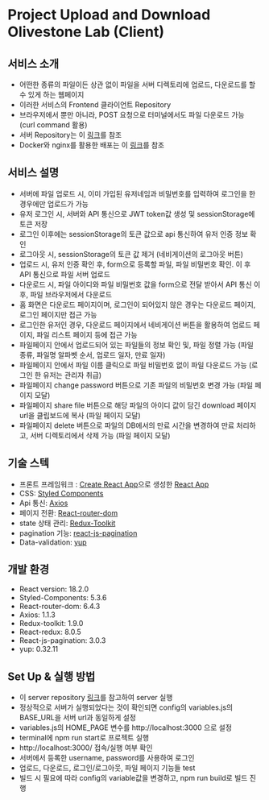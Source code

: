 # **Project Upload and Download Olivestone Lab (Client)**

## 서비스 소개

- 어떤한 종류의 파일이든 상관 없이 파일을 서버 디렉토리에 업로드, 다운로드를 할 수 있게 하는 웹페이지
- 이러한 서비스의 Frontend 클라이언트 Repository
- 브라우저에서 뿐만 아니라, POST 요청으로 터미널에서도 파일 다운로드 가능 (curl command 활용)
- 서버 Repository는 이 [링크](http://swrnd.olivestonelab.com:32790/shbaek1997/project-upload-download-server/-/blob/develop/README.md)를 참조
- Docker와 nginx를 활용한 배포는 이 [링크](http://swrnd.olivestonelab.com:32790/shbaek1997/project-upload-download-deploy)를 참조

## 서비스 설명

- 서버에 파일 업로드 시, 이미 가입된 유저네임과 비밀번호를 입력하여 로그인을 한 경우에만 업로드가 가능
- 유저 로그인 시, 서버와 API 통신으로 JWT token값 생성 및 sessionStorage에 토큰 저장
- 로그인 이후에는 sessionStorage의 토큰 값으로 api 통신하여 유저 인증 정보 확인
- 로그아웃 시, sessionStorage의 토큰 값 제거 (네비게이션의 로그아웃 버튼)
- 업로드 시, 유저 인증 확인 후, form으로 등록할 파일, 파일 비밀번호 확인. 이 후 API 통신으로 파일 서버 업로드
- 다운로드 시, 파일 아이디와 파일 비밀번호 값을 form으로 전달 받아서 API 통신 이 후, 파일 브라우저에서 다운로드
- 홈 화면은 다운로드 페이지이며, 로그인이 되어있지 않은 경우는 다운로드 페이지, 로그인 페이지만 접근 가능
- 로그인한 유저인 경우, 다운로드 페이지에서 네비게이션 버튼을 활용하여 업로드 페이지, 파일 리스트 페이지 등에 접근 가능
- 파일페이지 안에서 업로드되어 있는 파일들의 정보 확인 및, 파일 정렬 가능 (파일 종류, 파일명 알파벳 순서, 업로드 일자, 만료 일자)
- 파일페이지 안에서 파일 이름 클릭으로 파일 비밀번호 없이 파일 다운로드 가능 (로그인 한 유저는 관리자 취급)
- 파일페이지 change password 버튼으로 기존 파일의 비밀번호 변경 가능 (파일 페이지 모달)
- 파일페이지 share file 버튼으로 해당 파일의 아이디 값이 담긴 download 페이지 url을 클립보드에 복사 (파일 페이지 모달)
- 파일페이지 delete 버튼으로 파일의 DB에서의 만료 시간을 변경하여 만료 처리하고, 서버 디렉토리에서 삭제 가능 (파일 페이지 모달)

## 기술 스텍

- 프론트 프레임워크 : [Create React App](https://create-react-app.dev/)으로 생성한 [React App](https://ko.reactjs.org/docs/getting-started.html)
- CSS: [Styled Components](https://styled-components.com/)
- Api 통신: [Axios](https://axios-http.com/kr/docs/intro)
- 페이지 전환: [React-router-dom](https://reactrouter.com/en/main)
- state 상태 관리: [Redux-Toolkit](https://redux-toolkit.js.org/)
- pagination 기능: [react-js-pagination](https://github.com/wwwaiser/react-js-pagination)
- Data-validation: [yup](https://github.com/jquense/yup)

## 개발 환경

- React version: 18.2.0
- Styled-Components: 5.3.6
- React-router-dom: 6.4.3
- Axios: 1.1.3
- Redux-toolkit: 1.9.0
- React-redux: 8.0.5
- React-js-pagination: 3.0.3
- yup: 0.32.11

## Set Up & 실행 방법

- 이 server repository [링크](http://swrnd.olivestonelab.com:32790/shbaek1997/project-upload-download-server/-/blob/develop/README.md)를 참고하여 server 실행
- 정상적으로 서버가 실행되었다는 것이 확인되면 config의 variables.js의 BASE_URL을 서버 url과 동일하게 설정
- variables.js의 HOME_PAGE 변수를 http://localhost:3000 으로 설정
- terminal에 npm run start로 프로젝트 실행
- http://localhost:3000/ 접속/실행 여부 확인
- 서버에서 등록한 username, password를 사용하여 로그인
- 업로드, 다운로드, 로그인/로그아웃, 파일 페이지 기능들 test
- 빌드 시 필요에 따라 config의 variable값을 변경하고, npm run build로 빌드 진행
